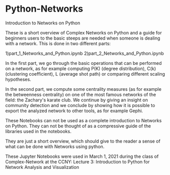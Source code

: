 # Python-Networks
Introduction to Networks on Python

These is a short overview of Complex Networks on Python and a guide for 
beginners users to the basic steeps are needed when someone is dealing
with a network. This is done in two different parts:

1)part_1_Networks_and_Python.ipynb
2)part_2_Networks_and_Python.ipynb

In the first part, we go through the basic operations that can be performed on a network,
as for example computing P(K) (degree distribution), C(k) (clustering coefficient),
L (average shot path) or comparing different scaling hypotheses.

In the second part, we compute some centrality measures (as for example the betweenness centrality)
on one of the most famous networks of the field: the Zachary's karate club. 
We  continue by giving an insight on community detection and we conclude by showing how
it is possible to export the analyzed network to other tools, as for example Gephi.


These Notebooks can not be used as a complete introduction to Networks on Python.
They can not be thought of as a compressive guide of the libraries used in the notebooks.

They are just a short overview, which should give to the reader a sense of what
can be done with Networks using python.

These Jupyter Notebooks were used in March 1, 2021 during the class of Complex-Network at the CCNY:
Lecture 3: Introduction to Python for Network Analysis and Visualization
